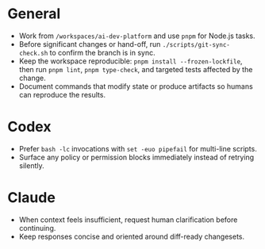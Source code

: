 # General

- Work from `/workspaces/ai-dev-platform` and use `pnpm` for Node.js tasks.
- Before significant changes or hand-off, run `./scripts/git-sync-check.sh` to confirm the branch is in sync.
- Keep the workspace reproducible: `pnpm install --frozen-lockfile`, then run `pnpm lint`, `pnpm type-check`, and targeted tests affected by the change.
- Document commands that modify state or produce artifacts so humans can reproduce the results.

# Codex

- Prefer `bash -lc` invocations with `set -euo pipefail` for multi-line scripts.
- Surface any policy or permission blocks immediately instead of retrying silently.

# Claude

- When context feels insufficient, request human clarification before continuing.
- Keep responses concise and oriented around diff-ready changesets.
